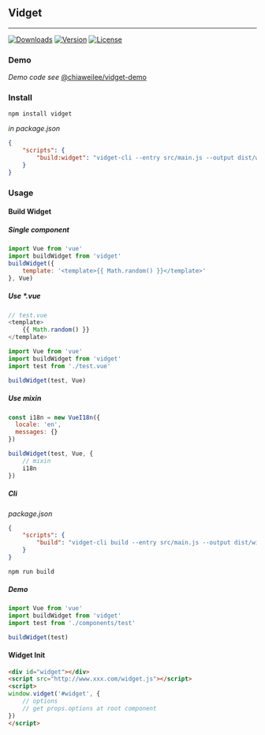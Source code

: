 ## Vidget
---

<a href="https://npmcharts.com/compare/vidget?minimal=true"><img src="https://img.shields.io/npm/dm/vidget.svg" alt="Downloads"></a>
<a href="https://www.npmjs.com/package/vidget"><img src="https://img.shields.io/npm/v/vidget.svg" alt="Version"></a>
<a href="https://www.npmjs.com/package/vidget"><img src="https://img.shields.io/npm/l/vidget.svg" alt="License"></a>

### Demo

*Demo code see* [@chiaweilee/vidget-demo](https://github.com/chiaweilee/vidget-demo)

### Install

```
npm install vidget
```

*in package.json*

```json
{
    "scripts": {
        "build:widget": "vidget-cli --entry src/main.js --output dist/widget.js"
    }
}
```

### Usage

#### Build Widget

##### Single component

```JavaScript
import Vue from 'vue'
import buildWidget from 'vidget'
buildWidget({
    template: '<template>{{ Math.random() }}</template>'
}, Vue)
```

##### Use *.vue

```vue.js
// test.vue
<template>
    {{ Math.random() }}
</template>
```

```JavaScript
import Vue from 'vue'
import buildWidget from 'vidget'
import test from './test.vue'

buildWidget(test, Vue)
```

##### Use mixin

```JavaScript
const i18n = new VueI18n({
  locale: 'en',
  messages: {}
})

buildWidget(test, Vue, {
    // mixin
    i18n
})
```

##### Cli

*package.json*

```json
{
    "scripts": {
        "build": "vidget-cli build --entry src/main.js --output dist/widget.js"
    }
}
```

```
npm run build
```

##### Demo

```JavaScript
import Vue from 'vue'
import buildWidget from 'vidget'
import test from './components/test'

buildWidget(test)
```

#### Widget Init

```html
<div id="widget"></div>
<script src="http://www.xxx.com/widget.js"></script>
<script>
window.vidget('#widget', {
    // options
    // get props.options at root component
})
</script>
```
